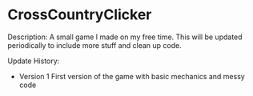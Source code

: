 # CrossCountryClicker
Description:
A small game I made on my free time. This will be updated periodically to include more stuff and clean up code.

Update History:
- Version 1 First version of the game with basic mechanics and messy code
